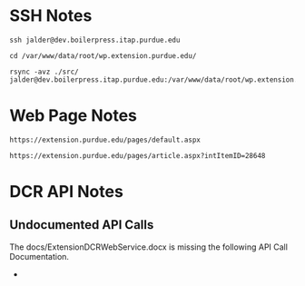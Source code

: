 # SSH Notes

```
ssh jalder@dev.boilerpress.itap.purdue.edu
```

```
cd /var/www/data/root/wp.extension.purdue.edu/
```

```
rsync -avz ./src/ jalder@dev.boilerpress.itap.purdue.edu:/var/www/data/root/wp.extension.purdue.edu/themes/child_theme/
```

# Web Page Notes

`https://extension.purdue.edu/pages/default.aspx`

`https://extension.purdue.edu/pages/article.aspx?intItemID=28648`

# DCR API Notes

## Undocumented API Calls

The docs/ExtensionDCRWebService.docx is missing the following API Call Documentation.

*